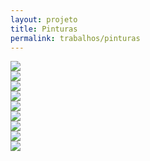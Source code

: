 ```yaml
---
layout: projeto
title: Pinturas
permalink: trabalhos/pinturas
---
```


<section>

<article class="s1_0 s2_0 s3_2 s4_2"></article>
<article class="s1_2 s2_6 s3_9 s4_9">
	<img src="/img/trabalhos/pinturas/pinturas-1.jpg">
</article>
<article class="s1_0 s2_0 s3_1 s4_1"></article>

<article class="s1_2 s2_3 s3_6 s4_6">
	<img src="/img/trabalhos/pinturas/pinturas-2.jpg">
</article>
<article class="s1_2 s2_3 s3_6 s4_6">
	<img src="/img/trabalhos/pinturas/pinturas-3.jpg">
</article>

<article class="s1_0 s2_0 s3_1 s4_2"></article>
<article class="s1_2 s2_3 s3_5 s4_4">
	<img src="/img/trabalhos/pinturas/pinturas-4.jpg">
</article>
<article class="s1_0 s2_0 s3_0 s4_1"></article>
<article class="s1_2 s2_3 s3_5 s4_4">
	<img src="/img/trabalhos/pinturas/pinturas-5.jpg">
</article>
<article class="s1_0 s2_0 s3_1 s4_1"></article>

<article class="s1_0 s2_0 s3_1 s4_2"></article>
<article class="s1_2 s2_3 s3_5 s4_4">
	<img src="/img/trabalhos/pinturas/pinturas-6.jpg">
</article>
<article class="s1_0 s2_0 s3_0 s4_1"></article>
<article class="s1_2 s2_3 s3_5 s4_4">
	<img src="/img/trabalhos/pinturas/pinturas-7.jpg">
</article>
<article class="s1_0 s2_0 s3_1 s4_1"></article>

<article class="s1_2 s2_3 s3_6 s4_6">
	<img src="/img/trabalhos/pinturas/pinturas-8.jpg">
</article>
<article class="s1_2 s2_3 s3_6 s4_6">
	<img src="/img/trabalhos/pinturas/pinturas-9.jpg">
</article>

</section>